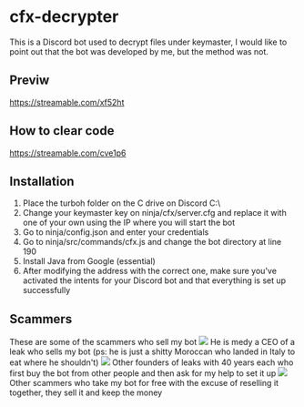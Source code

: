 # cfx-decrypter
This is a Discord bot used to decrypt files under keymaster, I would like to point out that the bot was developed by me, but the method was not.

## Previw
https://streamable.com/xf52ht

## How to clear code
https://streamable.com/cve1p6

## Installation
1) Place the turboh folder on the C drive on Discord C:\
2) Change your keymaster key on ninja/cfx/server.cfg and replace it with one of your own using the IP where you will start the bot
3) Go to ninja/config.json and enter your credentials
4) Go to ninja/src/commands/cfx.js and change the bot directory at line 190
5) Install Java from Google (essential)
6) After modifying the address with the correct one, make sure you've activated the intents for your Discord bot and that everything is set up successfully

## Scammers
These are some of the scammers who sell my bot
![](https://media.discordapp.net/attachments/944166721974054923/1275737175769612308/Screenshot_2.png?ex=66c6fa54&is=66c5a8d4&hm=ac0aa94092019c50c4baf64a24da6cce5ffdada277ac8e7d1c8aa8e0602ce5ad&=&format=webp&quality=lossless&width=1007&height=671)
He is medy a CEO of a leak who sells my bot (ps: he is just a shitty Moroccan who landed in Italy to eat where he shouldn't)
![](https://media.discordapp.net/attachments/944166721974054923/1275737175480078409/Screenshot_6.png?ex=66c6fa54&is=66c5a8d4&hm=7ac803093f9c78c92169833fb197a4906e94e36a68d7badf68618fa56970a83d&=&format=webp&quality=lossless&width=1143&height=671)
Other founders of leaks with 40 years each who first buy the bot from other people and then ask for my help to set it up
![](https://media.discordapp.net/attachments/944166721974054923/1275737176067538954/Screenshot_1.png?ex=66c6fa54&is=66c5a8d4&hm=d1f7bd6e5555559782af13616073c73571ddfdde1e3f5c04d811e651d49f5677&=&format=webp&quality=lossless)
Other scammers who take my bot for free with the excuse of reselling it together, they sell it and keep the money
